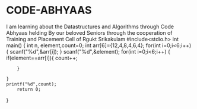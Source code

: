 # CODE-ABHYAAS
I am learning about the Datastructures and Algorithms through Code Abhyaas helding By our beloved Seniors through the cooperation of Training and Placement Cell of Rgukt Srikakulam
#include<stdio.h>
int main()
{
    int n, element,count=0;
    int arr[6]={12,4,8,4,6,4};
    for(int i=0;i<6;i++){
        scanf("%d",&arr[i]);
    }
    scanf("%d",&element);
    for(int i=0;i<6;i++)
    {
        if(element==arr[i]){
            count++;

        }
        
    }
    printf("%d",count);
        return 0;
}
